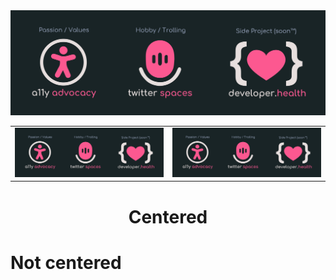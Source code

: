 <img src="imgs/github-top-image.svg">
<table width="100%">
<tr>
  <td><a href="https://google.com"><img src="imgs/github-top-image.svg" width="100%"></a></td>
  <td><a href="https://daily.dev.com"><img src="imgs/github-top-image.svg" width="100%"></a></td>
</tr>

<table>


<center><h1>Centered</h1></center>
<h1>Not centered</h1>

